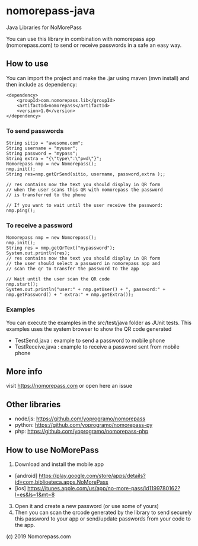 # nomorepass-java
Java Libraries for NoMorePass

You can use this library in combination with nomorepass app (nomorepass.com) to send or receive passwords in a safe an easy way.

## How to use

You can import the project and make the .jar using maven (mvn install) and then include as dependency:

```
<dependency>
	<groupId>com.nomorepass.lib</groupId>
	<artifactId>nomorepass</artifactId>
	<version>1.0</version>
</dependency>
```

### To send passwords

```
String sitio = "awesome.com";
String username = "myuser";
String password = "mypass";
String extra = "{\"type\":\"pwd\"}";
Nomorepass nmp = new Nomorepass();
nmp.init();
String res=nmp.getQrSend(sitio, username, password,extra );;

// res contains now the text you should display in QR form
// when the user scans this QR with nomorepass the password
// is transferred to the phone

// If you want to wait until the user receive the password:
nmp.ping(); 

```

### To receive a password

```
Nomorepass nmp = new Nomorepass();
nmp.init();
String res = nmp.getQrText("mypassword");
System.out.println(res);
// res contains now the text you should display in QR form
// the user should select a password in nomorepass app and
// scan the qr to transfer the password to the app

// Wait until the user scan the QR code
nmp.start();
System.out.println("user:" + nmp.getUser() + ", password:" + nmp.getPassword() + " extra:" + nmp.getExtra());
```

### Examples

You can execute the examples in the src/test/java folder as JUnit tests.
This examples uses the system browser to show the QR code generated

* TestSend.java : example to send a password to mobile phone
* TestReceive.java : example to receive a password sent from mobile phone

## More info

visit https://nomorepass.com or open here an issue

## Other libraries

* node/js: https://github.com/yoprogramo/nomorepass
* python: https://github.com/yoprogramo/nomorepass-py
* php: https://github.com/yoprogramo/nomorepass-php

## How to use NoMorePass

1. Download and install the mobile app

* [android] https://play.google.com/store/apps/details?id=com.biblioeteca.apps.NoMorePass
* [ios] https://itunes.apple.com/us/app/no-more-pass/id1199780162?l=es&ls=1&mt=8

3. Open it and create a new password (or use some of yours)
4. Then you can scan the qrcode generated by the library to send securely this password to your app or send/update passwords from your code to the app.

(c) 2019 Nomorepass.com



